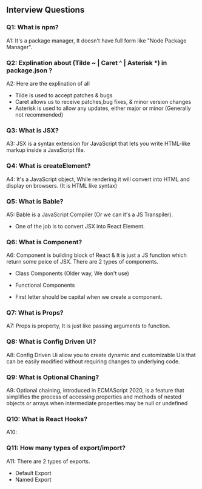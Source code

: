 ## Interview Questions

### Q1: What is npm?
A1: It's a package manager, It doesn't have full form like "Node Package Manager".

### Q2: Explination about (Tilde ~ | Caret ^ | Asterisk *) in package.json ?
A2: Here are the explination of all
- Tilde is used to accept patches & bugs
- Caret allows us to receive patches,bug fixes, & minor version changes
- Asterisk is used to allow any updates, either major or minor (Generally not recommended)

### Q3: What is JSX?
A3: JSX is a syntax extension for JavaScript that lets you write HTML-like markup inside a JavaScript file.

### Q4: What is createElement?
A4: It's a JavaScript object, While rendering it will convert into HTML and display on browsers. (It is HTML like syntax)

### Q5: What is Bable?
A5: Bable is a JavaScript Compiler (Or we can it's a JS Transpiler).
- One of the job is to convert JSX into React Element.

### Q6: What is Component?
A6: Component is building block of React & It is just a JS function which return some peice of JSX. There are 2 types of components.
- Class Components (Older way, We don't use)
- Functional Components

- First letter should be capital when we create a component.

### Q7: What is Props?
A7: Props is property, It is just like passing arguments to function. 

### Q8: What is Config Driven UI?
A8: Config Driven Ui allow you to create dynamic and customizable UIs that can be easily modified without requiring changes to underlying code.

### Q9: What is Optional Chaning?
A9: Optional chaining, introduced in ECMAScript 2020, is a feature that simplifies the process of accessing properties and methods of nested objects or arrays when intermediate properties may be null or undefined 

### Q10: What is React Hooks?
A10: 

### Q11: How many types of export/import?
A11: There are 2 types of exports.
- Default Export
- Named Export
